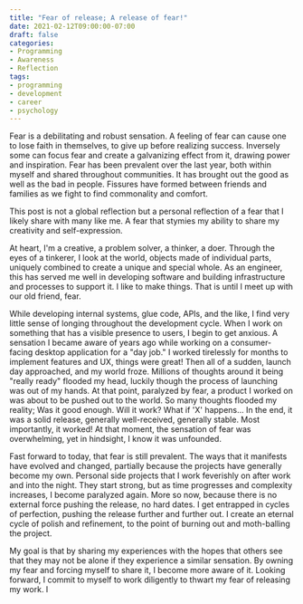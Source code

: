 ```yaml
---
title: "Fear of release; A release of fear!"
date: 2021-02-12T09:00:00-07:00
draft: false
categories:
- Programming
- Awareness
- Reflection
tags:
- programming
- development
- career
- psychology
---
```


Fear is a debilitating and robust sensation. A feeling of fear can cause one to lose faith in themselves, to give up before realizing success. Inversely some can focus fear and create a galvanizing effect from it, drawing power and inspiration. Fear has been prevalent over the last year, both within myself and shared throughout communities. It has brought out the good as well as the bad in people. Fissures have formed between friends and families as we fight to find commonality and comfort.

This post is not a global reflection but a personal reflection of a fear that I likely share with many like me. A fear that stymies my ability to share my creativity and self-expression.

At heart, I'm a creative, a problem solver, a thinker, a doer. Through the eyes of a tinkerer, I look at the world, objects made of individual parts, uniquely combined to create a unique and special whole. As an engineer, this has served me well in developing software and building infrastructure and processes to support it. I like to make things. That is until I meet up with our old friend, fear. 

While developing internal systems, glue code, APIs, and the like, I find very little sense of longing throughout the development cycle. When I work on something that has a visible presence to users, I begin to get anxious. A sensation I became aware of years ago while working on a consumer-facing desktop application for a "day job." I worked tirelessly for months to implement features and UX, things were great! Then all of a sudden, launch day approached, and my world froze. Millions of thoughts around it being "really ready" flooded my head, luckily though the process of launching was out of my hands. At that point, paralyzed by fear, a product I worked on was about to be pushed out to the world. So many thoughts flooded my reality; Was it good enough. Will it work? What if 'X' happens... In the end, it was a solid release, generally well-received, generally stable. Most importantly, it worked! At that moment, the sensation of fear was overwhelming, yet in hindsight, I know it was unfounded.

Fast forward to today, that fear is still prevalent. The ways that it manifests have evolved and changed, partially because the projects have generally become my own. Personal side projects that I work feverishly on after work and into the night. They start strong, but as time progresses and complexity increases, I become paralyzed again. More so now, because there is no external force pushing the release, no hard dates. I get entrapped in cycles of perfection, pushing the release further and further out. I create an eternal cycle of polish and refinement, to the point of burning out and moth-balling the project.

My goal is that by sharing my experiences with the hopes that others see that they may not be alone if they experience a similar sensation. By owning my fear and forcing myself to share it, I become more aware of it. Looking forward, I commit to myself to work diligently to thwart my fear of releasing my work. I 
